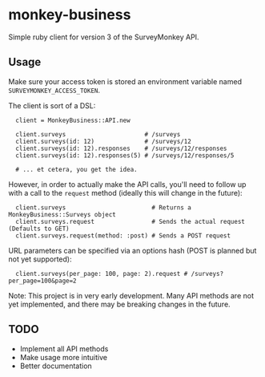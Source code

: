 # monkey-business
Simple ruby client for version 3 of the SurveyMonkey API.

## Usage

Make sure your access token is stored an environment variable named `SURVEYMONKEY_ACCESS_TOKEN`.

The client is sort of a DSL:

```
  client = MonkeyBusiness::API.new

  client.surveys                      # /surveys
  client.surveys(id: 12)              # /surveys/12
  client.surveys(id: 12).responses    # /surveys/12/responses
  client.surveys(id: 12).responses(5) # /surveys/12/responses/5

  # ... et cetera, you get the idea.
```

However, in order to actually make the API calls, you'll need to follow up with a call to the `request` method (ideally this will change in the future):

```
  client.surveys                        # Returns a MonkeyBusiness::Surveys object
  client.surveys.request                # Sends the actual request (Defaults to GET)
  client.surveys.request(method: :post) # Sends a POST request
```

URL parameters can be specified via an options hash (POST is planned but not yet supported):

```
  client.surveys(per_page: 100, page: 2).request # /surveys?per_page=100&page=2
```


Note: This project is in very early development. Many API methods are not yet implemented, and there may be breaking changes in the future.

## TODO

  * Implement all API methods
  * Make usage more intuitive
  * Better documentation
